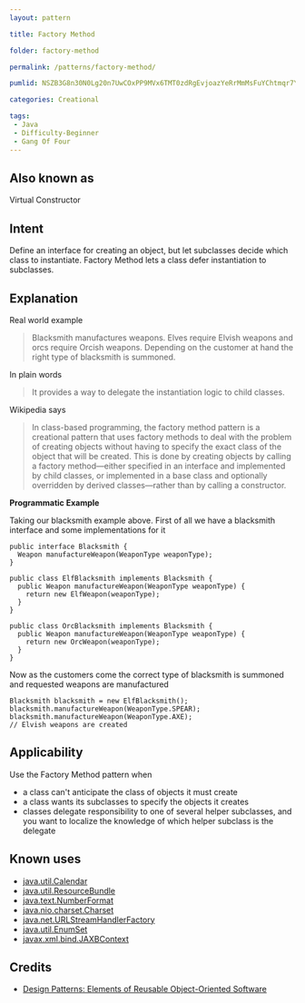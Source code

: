 ```yaml
---
layout: pattern

title: Factory Method

folder: factory-method

permalink: /patterns/factory-method/

pumlid: NSZB3G8n30N0Lg20n7UwCOxPP9MVx6TMT0zdRgEvjoazYeRrMmMsFuYChtmqr7Y6gycQq8aiQr3hSJ7OwEGtfwBUZfas0shJQR3_G2yMBFkaeQYha4B-AeUDl6FqBm00

categories: Creational

tags:
 - Java
 - Difficulty-Beginner
 - Gang Of Four
---
```


## Also known as
Virtual Constructor

## Intent
Define an interface for creating an object, but let subclasses
decide which class to instantiate. Factory Method lets a class defer
instantiation to subclasses.

## Explanation
Real world example

> Blacksmith manufactures weapons. Elves require Elvish weapons and orcs require Orcish weapons. Depending on the customer at hand the right type of blacksmith is summoned.

In plain words

> It provides a way to delegate the instantiation logic to child classes.

Wikipedia says

> In class-based programming, the factory method pattern is a creational pattern that uses factory methods to deal with the problem of creating objects without having to specify the exact class of the object that will be created. This is done by creating objects by calling a factory method—either specified in an interface and implemented by child classes, or implemented in a base class and optionally overridden by derived classes—rather than by calling a constructor.

 **Programmatic Example**

Taking our blacksmith example above. First of all we have a blacksmith interface and some implementations for it

```
public interface Blacksmith {
  Weapon manufactureWeapon(WeaponType weaponType);
}

public class ElfBlacksmith implements Blacksmith {
  public Weapon manufactureWeapon(WeaponType weaponType) {
    return new ElfWeapon(weaponType);
  }
}

public class OrcBlacksmith implements Blacksmith {
  public Weapon manufactureWeapon(WeaponType weaponType) {
    return new OrcWeapon(weaponType);
  }
}
```

Now as the customers come the correct type of blacksmith is summoned and requested weapons are manufactured

```
Blacksmith blacksmith = new ElfBlacksmith();
blacksmith.manufactureWeapon(WeaponType.SPEAR);
blacksmith.manufactureWeapon(WeaponType.AXE);
// Elvish weapons are created
```

## Applicability
Use the Factory Method pattern when

* a class can't anticipate the class of objects it must create
* a class wants its subclasses to specify the objects it creates
* classes delegate responsibility to one of several helper subclasses, and you want to localize the knowledge of which helper subclass is the delegate

## Known uses

* [java.util.Calendar](http://docs.oracle.com/javase/8/docs/api/java/util/Calendar.html#getInstance--)
* [java.util.ResourceBundle](http://docs.oracle.com/javase/8/docs/api/java/util/ResourceBundle.html#getBundle-java.lang.String-)
* [java.text.NumberFormat](http://docs.oracle.com/javase/8/docs/api/java/text/NumberFormat.html#getInstance--)
* [java.nio.charset.Charset](http://docs.oracle.com/javase/8/docs/api/java/nio/charset/Charset.html#forName-java.lang.String-)
* [java.net.URLStreamHandlerFactory](http://docs.oracle.com/javase/8/docs/api/java/net/URLStreamHandlerFactory.html#createURLStreamHandler-java.lang.String-)
* [java.util.EnumSet](https://docs.oracle.com/javase/8/docs/api/java/util/EnumSet.html#of-E-)
* [javax.xml.bind.JAXBContext](https://docs.oracle.com/javase/8/docs/api/javax/xml/bind/JAXBContext.html#createMarshaller--)

## Credits

* [Design Patterns: Elements of Reusable Object-Oriented Software](http://www.amazon.com/Design-Patterns-Elements-Reusable-Object-Oriented/dp/0201633612)
